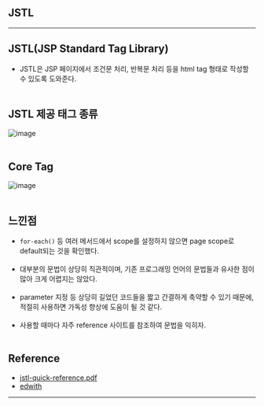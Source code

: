 JSTL
----

---

JSTL(JSP Standard Tag Library)
------------------------------

-	JSTL은 JSP 페이지에서 조건문 처리, 반복문 처리 등을 html tag 형태로 작성할 수 있도록 도와준다.<br><br>

JSTL 제공 태그 종류
-------------------

![image](https://user-images.githubusercontent.com/56240505/69816418-acd17500-123b-11ea-997b-a516206076da.png)<br><br>

Core Tag
--------

![image](https://user-images.githubusercontent.com/56240505/69816502-ddb1aa00-123b-11ea-9263-6a21eb6ae020.png)<br><br>

느낀점
------

-	`for-each()` 등 여러 메서드에서 scope를 설정하지 않으면 page scope로 default되는 것을 확인했다.<br><Br>
-	대부분의 문법이 상당히 직관적이며, 기존 프로그래밍 언어의 문법들과 유사한 점이 많아 크게 어렵지는 않았다.<br><br>
-	parameter 지정 등 상당히 길었던 코드들을 짧고 간결하게 축약할 수 있기 때문에, 적절히 사용하면 가독성 향상에 도움이 될 것 같다.<br><br>
-	사용할 때마다 자주 reference 사이트를 참조하여 문법을 익히자.<br><br>

Reference
---------

-	[jstl-quick-reference.pdf](http://cs.roosevelt.edu/eric/books/JSP/jstl-quick-reference.pdf)<br>
-	[edwith](https://www.edwith.org/boostcourse-web/lecture/16713/)

---
